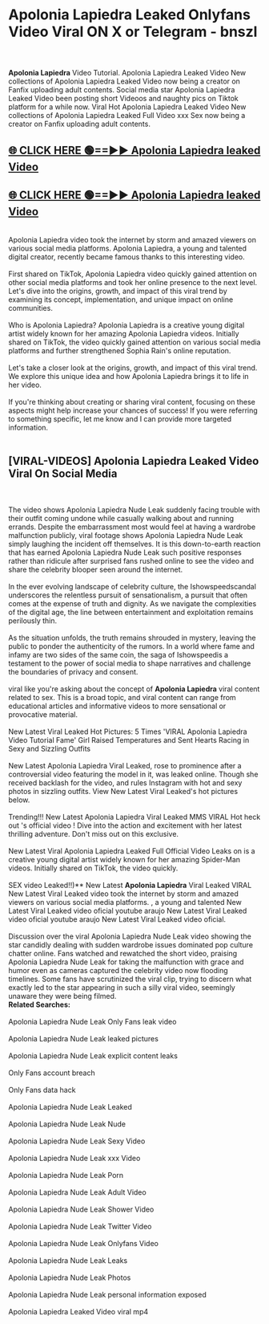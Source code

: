 <h1> Apolonia Lapiedra Leaked Onlyfans Video Viral ON X or Telegram - bnszl </h1>

# 
<br>
<strong>Apolonia Lapiedra</strong> Video Tutorial. Apolonia Lapiedra Leaked Video New collections of  Apolonia Lapiedra Leaked Video now being a creator on Fanfix uploading adult contents. Social media star Apolonia Lapiedra Leaked Video been posting short Videoos and naughty pics on Tiktok platform for a while now. Viral Hot Apolonia Lapiedra Leaked Video New collections of Apolonia Lapiedra Leaked Full Video xxx Sex now being a creator on Fanfix uploading adult contents.
<br>

## [🌐 CLICK HERE 🟢==►► Apolonia Lapiedra leaked Video ](https://onlyclips.site?title=Apolonia_Lapiedra&ref=git)


## [🌐 CLICK HERE 🟢==►► Apolonia Lapiedra leaked Video ](https://onlyclips.site?title=Apolonia_Lapiedra&ref=git)

<br>
Apolonia Lapiedra video took the internet by storm and amazed viewers on various social media platforms. Apolonia Lapiedra, a young and talented digital creator, recently became famous thanks to this interesting video.
<br><br>
First shared on TikTok, Apolonia Lapiedra video quickly gained attention on other social media platforms and took her online presence to the next level. Let's dive into the origins, growth, and impact of this viral trend by examining its concept, implementation, and unique impact on online communities.
<br><br>
Who is Apolonia Lapiedra? Apolonia Lapiedra is a creative young digital artist widely known for her amazing Apolonia Lapiedra videos. Initially shared on TikTok, the video quickly gained attention on various social media platforms and further strengthened Sophia Rain's online reputation.
<br><br>
Let's take a closer look at the origins, growth, and impact of this viral trend. We explore this unique idea and how Apolonia Lapiedra brings it to life in her video.
<br><br>
If you're thinking about creating or sharing viral content, focusing on these aspects might help increase your chances of success! If you were referring to something specific, let me know and I can provide more targeted information.
<br><br>
<h2>[VIRAL-VIDEOS] Apolonia Lapiedra Leaked Video Viral On Social Media</h2>
<br><br>
The video shows Apolonia Lapiedra Nude Leak suddenly facing trouble with their outfit coming undone while casually walking about and running errands. Despite the embarrassment most would feel at having a wardrobe malfunction publicly, viral footage shows Apolonia Lapiedra Nude Leak simply laughing the incident off themselves. It is this down-to-earth reaction that has earned Apolonia Lapiedra Nude Leak such positive responses rather than ridicule after surprised fans rushed online to see the video and share the celebrity blooper seen around the internet.
<br><br>
In the ever evolving landscape of celebrity culture, the Ishowspeedscandal underscores the relentless pursuit of sensationalism, a pursuit that often comes at the expense of truth and dignity. As we navigate the complexities of the digital age, the line between entertainment and exploitation remains perilously thin.
<br><br>
As the situation unfolds, the truth remains shrouded in mystery, leaving the public to ponder the authenticity of the rumors. In a world where fame and infamy are two sides of the same coin, the saga of Ishowspeedis a testament to the power of social media to shape narratives and challenge the boundaries of privacy and consent.
<br><br>
viral like you're asking about the concept of <strong>Apolonia Lapiedra</strong> viral content related to sex. This is a broad topic, and viral content can range from educational articles and informative videos to more sensational or provocative material.
<br><br>
New Latest Viral Leaked Hot Pictures: 5 Times 'VIRAL Apolonia Lapiedra Video Tutorial Fame' Girl Raised Temperatures and Sent Hearts Racing in Sexy and Sizzling Outfits
<br><br>
New Latest Apolonia Lapiedra Viral Leaked, rose to prominence after a controversial video featuring the model in it, was leaked online. Though she received backlash for the video, and rules Instagram with hot and sexy photos in sizzling outfits. View New Latest Viral Leaked's hot pictures below.
<br><br>
Trending!!! New Latest Apolonia Lapiedra Viral Leaked MMS VIRAL Hot heck out 's official video ! Dive into the action and excitement with her latest thrilling adventure. Don't miss out on this exclusive.
<br><br>
New Latest Viral Apolonia Lapiedra Leaked Full Official Video Leaks on  is a creative young digital artist widely known for her amazing Spider-Man videos. Initially shared on TikTok, the video quickly.
<br><br>
SEX video Leaked!!)** New Latest <strong>Apolonia Lapiedra</strong> Viral Leaked VIRAL New Latest Viral Leaked video took the internet by storm and amazed viewers on various social media platforms. , a young and talented New Latest Viral Leaked video oficial youtube araujo New Latest Viral Leaked video oficial youtube araujo New Latest Viral Leaked video oficial.
<br><br>
Discussion over the viral Apolonia Lapiedra Nude Leak video showing the star candidly dealing with sudden wardrobe issues dominated pop culture chatter online. Fans watched and rewatched the short video, praising Apolonia Lapiedra Nude Leak for taking the malfunction with grace and humor even as cameras captured the celebrity video now flooding timelines. Some fans have scrutinized the viral clip, trying to discern what exactly led to the star appearing in such a silly viral video, seemingly unaware they were being filmed.
<br>
<strong>Related Searches:</strong>
<br><br>
Apolonia Lapiedra Nude Leak Only Fans leak video
<br><br>
Apolonia Lapiedra Nude Leak leaked pictures
<br><br>
Apolonia Lapiedra Nude Leak explicit content leaks
<br><br>
Only Fans account breach
<br><br>
Only Fans data hack
<br><br>
Apolonia Lapiedra Nude Leak Leaked
<br><br>
Apolonia Lapiedra Nude Leak Nude
<br><br>
Apolonia Lapiedra Nude Leak Sexy Video
<br><br>
Apolonia Lapiedra Nude Leak xxx Video
<br><br>
Apolonia Lapiedra Nude Leak Porn
<br><br>
Apolonia Lapiedra Nude Leak Adult Video
<br><br>
Apolonia Lapiedra Nude Leak Shower Video
<br><br>
Apolonia Lapiedra Nude Leak Twitter Video
<br><br>
Apolonia Lapiedra Nude Leak Onlyfans Video
<br><br>
Apolonia Lapiedra Nude Leak Leaks
<br><br>
Apolonia Lapiedra Nude Leak Photos
<br><br>
Apolonia Lapiedra Nude Leak personal information exposed
<br><br>
Apolonia Lapiedra Leaked Video viral mp4